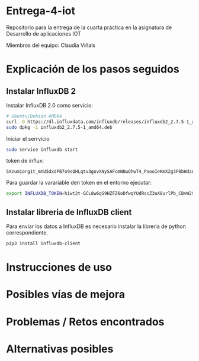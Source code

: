 # Entrega-4-iot
Repositorio para la entrega de la cuarta práctica en la asignatura de Desarrollo de aplicaciones IOT

Miembros del equipo: Claudia Viñals

# Explicación de los pasos seguidos

## Instalar InfluxDB 2
Instalar InfluxDB 2.0 como servicio:

```bash
# Ubuntu/Debian AMD64
curl -O https://dl.influxdata.com/influxdb/releases/influxdb2_2.7.5-1_amd64.deb
sudo dpkg -i influxdb2_2.7.5-1_amd64.deb

```

Iniciar el serrvicio

```bash
sudo service influxdb start
```

token de influx:
```
SXzum1org1t_mYU5dxdPB7o9sQHLqtv3govXNySAFcmWNuQhwT4_PaooIeKmX2g3F0bHdzApWNenWx6sG9tErA==
```
Para guardar la varariable den token en el entorno ejecutar:
```bash
export INFLUXDB_TOKEN=hiwt2t-GCL8w6qS9HZFZ6oDfwqYUdRscZ3uX8urlPb_CBvW298IEE19zaeJU4JEEmc4LBWTuT2aR_bcAiA9p0g==
```

## Instalar libreria de InfluxDB client
Para enviar los datos a InfluxDB es necesario instalar la libreria de python correspondiente.

```bash
pip3 install influxdb-client
```

# Instrucciones de uso
# Posibles vías de mejora
# Problemas / Retos encontrados
# Alternativas posibles